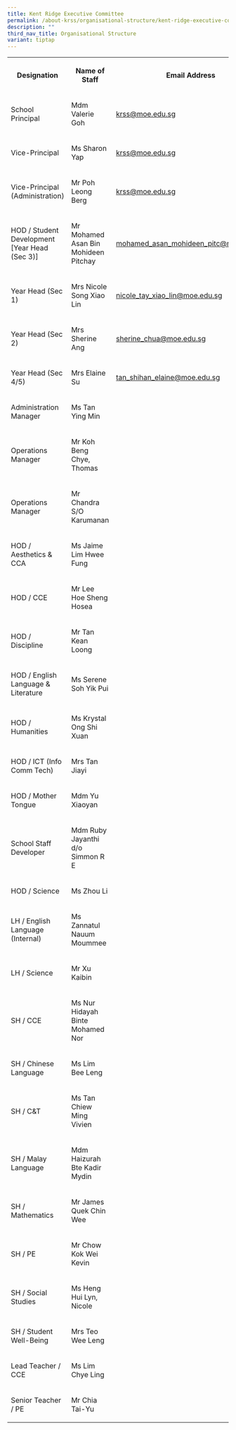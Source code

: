 ```yaml
---
title: Kent Ridge Executive Committee
permalink: /about-krss/organisational-structure/kent-ridge-executive-committee/
description: ""
third_nav_title: Organisational Structure
variant: tiptap
---
```

<table style="minWidth: 75px">
<colgroup>
<col>
<col>
<col>
</colgroup>
<tbody>
<tr>
<th rowspan="1" colspan="1">
<p><strong>Designation</strong>
</p>
</th>
<th rowspan="1" colspan="1">
<p><strong>Name of Staff</strong>
</p>
</th>
<th rowspan="1" colspan="1">
<p><strong>Email Address</strong>
</p>
</th>
</tr>
<tr>
<td rowspan="1" colspan="1">
<p>School Principal</p>
</td>
<td rowspan="1" colspan="1">
<p>Mdm Valerie Goh</p>
</td>
<td rowspan="1" colspan="1">
<p><a href="mailto:krss@moe.edu.sg" rel="noopener noreferrer nofollow" target="_blank">krss@moe.edu.sg</a>
</p>
</td>
</tr>
<tr>
<td rowspan="1" colspan="1">
<p>Vice-Principal</p>
</td>
<td rowspan="1" colspan="1">
<p>Ms Sharon Yap</p>
</td>
<td rowspan="1" colspan="1">
<p><a href="mailto:krss@moe.edu.sg" rel="noopener noreferrer nofollow" target="_blank">krss@moe.edu.sg</a>
</p>
</td>
</tr>
<tr>
<td rowspan="1" colspan="1">
<p>Vice-Principal (Administration)</p>
</td>
<td rowspan="1" colspan="1">
<p>Mr Poh Leong Berg</p>
</td>
<td rowspan="1" colspan="1">
<p><a href="mailto:krss@moe.edu.sg" rel="noopener noreferrer nofollow" target="_blank">krss@moe.edu.sg</a>
</p>
</td>
</tr>
<tr>
<td rowspan="1" colspan="1">
<p>HOD / Student Development [Year Head (Sec 3)]</p>
</td>
<td rowspan="1" colspan="1">
<p>Mr Mohamed Asan Bin Mohideen Pitchay</p>
</td>
<td rowspan="1" colspan="1">
<p><a href="mailto:mohamed_asan_mohideen_pitc@schools.gov.sg" rel="noopener noreferrer nofollow" target="_blank">mohamed_asan_mohideen_pitc@moe.edu.sg</a>
</p>
</td>
</tr>
<tr>
<td rowspan="1" colspan="1">
<p>Year Head (Sec 1)</p>
</td>
<td rowspan="1" colspan="1">
<p>Mrs Nicole Song Xiao Lin</p>
</td>
<td rowspan="1" colspan="1">
<p><a href="mailto:nicole_tay_xiao_lin@schools.gov.sg" rel="noopener noreferrer nofollow" target="_blank">nicole_tay_xiao_lin@moe.edu.sg</a>
</p>
</td>
</tr>
<tr>
<td rowspan="1" colspan="1">
<p>Year Head (Sec 2)</p>
</td>
<td rowspan="1" colspan="1">
<p>Mrs Sherine Ang</p>
</td>
<td rowspan="1" colspan="1">
<p><a href="mailto:sherine_chua@schools.gov.sg" rel="noopener noreferrer nofollow" target="_blank">sherine_chua@moe.edu.sg</a>
</p>
</td>
</tr>
<tr>
<td rowspan="1" colspan="1">
<p>Year Head (Sec 4/5)</p>
</td>
<td rowspan="1" colspan="1">
<p>Mrs Elaine Su</p>
</td>
<td rowspan="1" colspan="1">
<p><a href="mailto:tan_shihan_elaine@schools.gov.sg" rel="noopener noreferrer nofollow" target="_blank">tan_shihan_elaine@moe.edu.sg</a>
</p>
</td>
</tr>
<tr>
<td rowspan="1" colspan="1">
<p>Administration Manager</p>
</td>
<td rowspan="1" colspan="1">
<p>Ms Tan Ying Min</p>
</td>
<td rowspan="1" colspan="1">
<p></p>
</td>
</tr>
<tr>
<td rowspan="1" colspan="1">
<p>Operations Manager</p>
</td>
<td rowspan="1" colspan="1">
<p>Mr Koh Beng Chye, Thomas</p>
</td>
<td rowspan="1" colspan="1">
<p></p>
</td>
</tr>
<tr>
<td rowspan="1" colspan="1">
<p>Operations Manager</p>
</td>
<td rowspan="1" colspan="1">
<p>Mr Chandra S/O Karumanan</p>
</td>
<td rowspan="1" colspan="1">
<p></p>
</td>
</tr>
<tr>
<td rowspan="1" colspan="1">
<p>HOD / Aesthetics &amp; CCA</p>
</td>
<td rowspan="1" colspan="1">
<p>Ms Jaime Lim Hwee Fung</p>
</td>
<td rowspan="1" colspan="1">
<p></p>
</td>
</tr>
<tr>
<td rowspan="1" colspan="1">
<p>HOD / CCE</p>
</td>
<td rowspan="1" colspan="1">
<p>Mr Lee Hoe Sheng Hosea</p>
</td>
<td rowspan="1" colspan="1">
<p></p>
</td>
</tr>
<tr>
<td rowspan="1" colspan="1">
<p>HOD / Discipline</p>
</td>
<td rowspan="1" colspan="1">
<p>Mr Tan Kean Loong</p>
</td>
<td rowspan="1" colspan="1">
<p></p>
</td>
</tr>
<tr>
<td rowspan="1" colspan="1">
<p>HOD / English Language &amp; Literature</p>
</td>
<td rowspan="1" colspan="1">
<p>Ms Serene Soh Yik Pui</p>
</td>
<td rowspan="1" colspan="1">
<p></p>
</td>
</tr>
<tr>
<td rowspan="1" colspan="1">
<p>HOD / Humanities</p>
</td>
<td rowspan="1" colspan="1">
<p>Ms Krystal Ong Shi Xuan</p>
</td>
<td rowspan="1" colspan="1">
<p></p>
</td>
</tr>
<tr>
<td rowspan="1" colspan="1">
<p>HOD / ICT (Info Comm Tech)</p>
</td>
<td rowspan="1" colspan="1">
<p>Mrs Tan Jiayi</p>
</td>
<td rowspan="1" colspan="1">
<p></p>
</td>
</tr>
<tr>
<td rowspan="1" colspan="1">
<p>HOD / Mother Tongue</p>
</td>
<td rowspan="1" colspan="1">
<p>Mdm Yu Xiaoyan</p>
</td>
<td rowspan="1" colspan="1">
<p></p>
</td>
</tr>
<tr>
<td rowspan="1" colspan="1">
<p>School Staff Developer</p>
</td>
<td rowspan="1" colspan="1">
<p>Mdm Ruby Jayanthi d/o Simmon R E</p>
</td>
<td rowspan="1" colspan="1">
<p></p>
</td>
</tr>
<tr>
<td rowspan="1" colspan="1">
<p>HOD / Science</p>
</td>
<td rowspan="1" colspan="1">
<p>Ms Zhou Li</p>
</td>
<td rowspan="1" colspan="1">
<p></p>
</td>
</tr>
<tr>
<td rowspan="1" colspan="1">
<p>LH / English Language (Internal)</p>
</td>
<td rowspan="1" colspan="1">
<p>Ms Zannatul Nauum Moummee</p>
</td>
<td rowspan="1" colspan="1">
<p></p>
</td>
</tr>
<tr>
<td rowspan="1" colspan="1">
<p>LH / Science</p>
</td>
<td rowspan="1" colspan="1">
<p>Mr Xu Kaibin</p>
</td>
<td rowspan="1" colspan="1">
<p></p>
</td>
</tr>
<tr>
<td rowspan="1" colspan="1">
<p>SH / CCE</p>
</td>
<td rowspan="1" colspan="1">
<p>Ms Nur Hidayah Binte Mohamed Nor</p>
</td>
<td rowspan="1" colspan="1">
<p></p>
</td>
</tr>
<tr>
<td rowspan="1" colspan="1">
<p>SH / Chinese Language</p>
</td>
<td rowspan="1" colspan="1">
<p>Ms Lim Bee Leng</p>
</td>
<td rowspan="1" colspan="1">
<p></p>
</td>
</tr>
<tr>
<td rowspan="1" colspan="1">
<p>SH / C&amp;T</p>
</td>
<td rowspan="1" colspan="1">
<p>Ms Tan Chiew Ming Vivien</p>
</td>
<td rowspan="1" colspan="1">
<p></p>
</td>
</tr>
<tr>
<td rowspan="1" colspan="1">
<p>SH / Malay Language</p>
</td>
<td rowspan="1" colspan="1">
<p>Mdm Haizurah Bte Kadir Mydin</p>
</td>
<td rowspan="1" colspan="1">
<p></p>
</td>
</tr>
<tr>
<td rowspan="1" colspan="1">
<p>SH / Mathematics</p>
</td>
<td rowspan="1" colspan="1">
<p>Mr James Quek Chin Wee</p>
</td>
<td rowspan="1" colspan="1">
<p></p>
</td>
</tr>
<tr>
<td rowspan="1" colspan="1">
<p>SH / PE</p>
</td>
<td rowspan="1" colspan="1">
<p>Mr Chow Kok Wei Kevin</p>
</td>
<td rowspan="1" colspan="1">
<p></p>
</td>
</tr>
<tr>
<td rowspan="1" colspan="1">
<p>SH / Social Studies</p>
</td>
<td rowspan="1" colspan="1">
<p>Ms Heng Hui Lyn, Nicole</p>
</td>
<td rowspan="1" colspan="1">
<p></p>
</td>
</tr>
<tr>
<td rowspan="1" colspan="1">
<p>SH / Student Well-Being</p>
</td>
<td rowspan="1" colspan="1">
<p>Mrs Teo Wee Leng</p>
</td>
<td rowspan="1" colspan="1">
<p></p>
</td>
</tr>
<tr>
<td rowspan="1" colspan="1">
<p>Lead Teacher / CCE</p>
</td>
<td rowspan="1" colspan="1">
<p>Ms Lim Chye Ling</p>
</td>
<td rowspan="1" colspan="1">
<p></p>
</td>
</tr>
<tr>
<td rowspan="1" colspan="1">
<p>Senior Teacher / PE</p>
</td>
<td rowspan="1" colspan="1">
<p>Mr Chia Tai-Yu</p>
</td>
<td rowspan="1" colspan="1">
<p></p>
</td>
</tr>
</tbody>
</table>
<p></p>